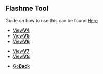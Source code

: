 ## Flashme Tool

Guide on how to use this can be found <a href="https://wiki.gbatemp.net/wiki/FlashMe">Here<a/>

<threebutton>
  <ul>
    <li><a href="./V4/">View<strong>V4</strong></a></li>
    <li><a href="./V5/">View<strong>V5</strong></a></li>
    <li><a href="./V6/">View<strong>V6</strong></a></li>
  </ul>
  </threebutton>
<twobutton>
  <ul>
    <li><a href="./V7/">View<strong>V7</strong></a></li>
    <li><a href="./V8/">View<strong>V8</strong></></li>
  </ul>
  </twobutton>



<onebutton>
<ul>
            <li><a href="../">Go<strong>Back</strong></a></li>
          </ul>
</onebutton>
